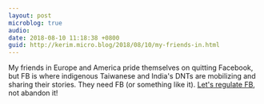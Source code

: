 ```yaml
---
layout: post
microblog: true
audio: 
date: 2018-08-10 11:18:38 +0800
guid: http://kerim.micro.blog/2018/08/10/my-friends-in.html
---
```

My friends in Europe and America pride themselves on quitting Facebook, but FB is where indigenous Taiwanese and India's DNTs are mobilizing and sharing their stories. They need FB (or something like it). [Let's regulate FB](https://venturebeat.com/2018/04/14/5-ways-congress-could-regulate-facebook/), not abandon it!
